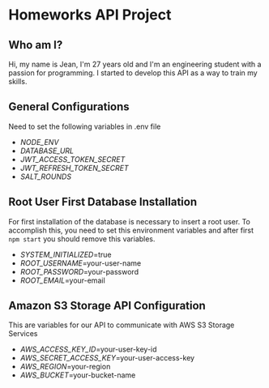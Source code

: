 # Homeworks API Project

## Who am I?

Hi, my name is Jean, I'm 27 years old and I'm an engineering student with a passion for programming. I started to develop this API as a way to train my skills.

## General Configurations

Need to set the following variables in .env file

- _NODE_ENV_
- _DATABASE_URL_
- _JWT_ACCESS_TOKEN_SECRET_
- _JWT_REFRESH_TOKEN_SECRET_
- _SALT_ROUNDS_

## Root User First Database Installation

For first installation of the database is necessary to insert a root user. To accomplish this, you need to set this environment variables and after first `npm start` you should remove this variables.

- _SYSTEM_INITIALIZED_=true
- _ROOT_USERNAME_=your-user-name
- _ROOT_PASSWORD_=your-password
- _ROOT_EMAIL_=your-email

## Amazon S3 Storage API Configuration

This are variables for our API to communicate with AWS S3 Storage Services

- _AWS_ACCESS_KEY_ID_=your-user-key-id
- _AWS_SECRET_ACCESS_KEY_=your-user-access-key
- _AWS_REGION_=your-region
- _AWS_BUCKET_=your-bucket-name
